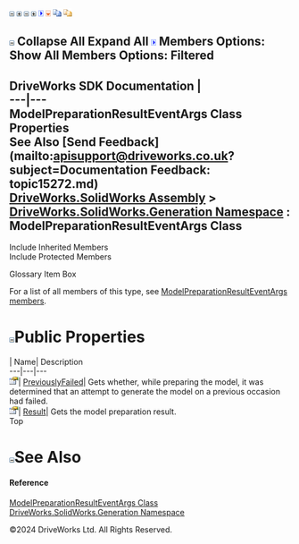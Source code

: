 ![](dotnetimages/collapse.gif) ![](dotnetimages/expand.gif) ![](dotnetimages/collapse.gif) ![](dotnetimages/expand.gif) ![](dotnetimages/drpdown.gif) ![](dotnetimages/drpdown_orange.gif) ![](dotnetimages/copycode.gif) ![](dotnetimages/copycodeHighlight.gif)

![](dotnetimages/collapse.gif) Collapse All Expand All ![](dotnetimages/drpdown.gif) Members Options: Show All  Members Options: Filtered   
---  
DriveWorks SDK Documentation  |   
---|---  
ModelPreparationResultEventArgs Class Properties   
See Also [Send Feedback](mailto:apisupport@driveworks.co.uk?subject=Documentation Feedback: topic15272.md)  
[DriveWorks.SolidWorks Assembly](topic13342.md) > [DriveWorks.SolidWorks.Generation Namespace](topic15094.md) : ModelPreparationResultEventArgs Class  
---  
  
Include Inherited Members    
Include Protected Members    


Glossary Item Box

For a list of all members of this type, see [ModelPreparationResultEventArgs members](topic15273.md).

# ![](dotnetimages/collapse.gif)Public Properties

| Name| Description  
---|---|---  
![Public Property](dotnetimages/publicProperty.gif)| [PreviouslyFailed](topic15279.md)| Gets whether, while preparing the model, it was determined that an attempt to generate the model on a previous occasion had failed.   
![Public Property](dotnetimages/publicProperty.gif)| [Result](topic15280.md)| Gets the model preparation result.   
Top

# ![](dotnetimages/collapse.gif)See Also

#### Reference

[ModelPreparationResultEventArgs Class](topic15272.md)   
[DriveWorks.SolidWorks.Generation Namespace](topic15094.md)

©2024 DriveWorks Ltd. All Rights Reserved.
